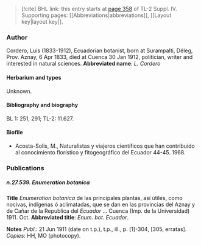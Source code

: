> [!cite] BHL link: this entry starts at [page 358](https://www.biodiversitylibrary.org/page/33266035) of TL-2 Suppl. IV.
> Supporting pages: [[Abbreviations|abbreviations]], [[Layout key|layout key]].

### Author

Cordero, Luis (1833-1912), Ecuadorian botanist, born at Surampalti, Déleg, Prov. Aznay, 6 Apr 1833, died at Cuenca 30 Jan 1912, politician, writer and interested in natural sciences. 
**Abbreviated name**: *L. Cordero*

#### Herbarium and types

Unknown.

#### Bibliography and biography

BL 1: 251, 291; TL-2: 11.627.

#### Biofile

- Acosta-Solis, M., Naturalistas y viajeros científicos que han contribuido al conocimiento florístico y fitogeográfico del Ecuador 44-45. 1968.

### Publications

##### n.27.539. Enumeration botanica

**Title**
*Enumeration botanica* de las principales plantas, así útiles, como nocivas, indígenas ó aclimatadas, que se dan en las provincias del Aznay y de Cañar de la Republica del *Ecuador* ... Cuenca (Imp. de la Universidad) 1911. Oct.
**Abbreviated title**: *Enum. bot. Ecuador*.

**Notes**
*Publ*.: 21 Jun 1911 (date on t.p.), t.p., ill., p. \[1\]-304, \[305, erratas\]. *Copies*: HH, MO (photocopy).

